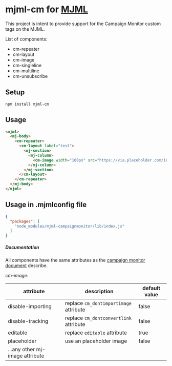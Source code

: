# mjml-cm for [MJML](https://mjml.io/)

This project is intent to provide support for the Campaign Monitor custom tags
on the MJML.

List of components:

- cm-repeater
- cm-layout
- cm-image
- cm-singleline
- cm-multiline
- cm-unsubscribe

## Setup

```
npm install mjml-cm
```

## Usage

```html
<mjml>
  <mj-body>
    <cm-repeater>
      <cm-layout label="test">
        <mj-section>
          <mj-column>
            <cm-image width="100px" src="https://via.placeholder.com/100x100" />
          </mj-column>
        </mj-section>
      </cm-layout>
    </cm-repeater>
  </mj-body>
</mjml>
```

## Usage in .mjmlconfig file

```json
{
  "packages": [
    "node_modules/mjml-campaignmonitor/lib/index.js"
  ]
}
```

##### Documentation

All components have the same attributes as the
[campaign monitor document](https://www.campaignmonitor.com/create/editable-content/)
describe.

_cm-image_:

| attribute                       | description                            | default value |
| ------------------------------- | -------------------------------------- | ------------- |
| disable-importing               | replace `cm_dontimportimage` attribute | false         |
| disable-tracking                | replace `cm_dontconvertlink` attribute | false         |
| editable                        | replace `editable` attribute           | true          |
| placeholder                     | use an placeholder image               | false         |
| ...any other mj-image attribute |                                        |               |
